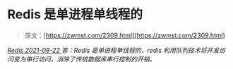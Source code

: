 <!--yml
category: 未分类
date: 0001-01-01 00:00:00
--->

# Redis 是单进程单线程的

> 原文：[https://zwmst.com/2309.html](https://zwmst.com/2309.html)

   [ *Redis* ](https://zwmst.com/redis)*[ <time datetime="2021-08-22T11:44:36+08:00"> 2021-08-22 </time> ](https://zwmst.com/2309.html)  答：Redis 是单进程单线程的，redis 利用队列技术将并发访问变为串行访问，消除了传统数据库串行控制的开销。*